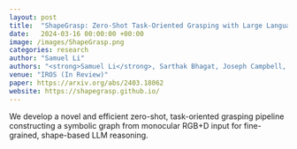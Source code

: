 ```yaml
---
layout: post
title:  "ShapeGrasp: Zero-Shot Task-Oriented Grasping with Large Language Models through Geometric Decomposition"
date:   2024-03-16 00:00:00 +00:00
image: /images/ShapeGrasp.png
categories: research
author: "Samuel Li"
authors: "<strong>Samuel Li</strong>, Sarthak Bhagat, Joseph Campbell, Yaqi Xie, Woojun Kim, Katia Sycara, Simon Stepputtis"
venue: "IROS (In Review)"
paper: https://arxiv.org/abs/2403.18062
website: https://shapegrasp.github.io/
---
```

We develop a novel and efficient zero-shot, task-oriented grasping pipeline constructing a symbolic graph from monocular RGB+D input for fine-grained, shape-based LLM reasoning.
